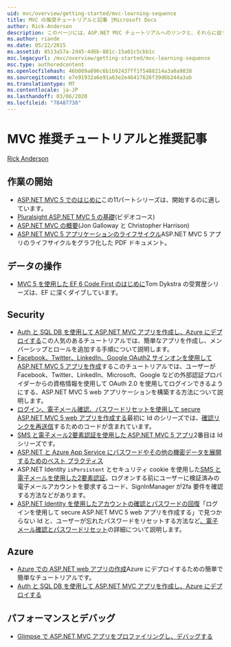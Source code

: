 ```yaml
---
uid: mvc/overview/getting-started/mvc-learning-sequence
title: MVC の推奨チュートリアルと記事 |Microsoft Docs
author: Rick-Anderson
description: このページには、ASP.NET MVC チュートリアルへのリンクと、それらに従うための推奨される手順が含まれています。
ms.author: riande
ms.date: 05/22/2015
ms.assetid: 8513a57a-2d45-4d6b-881c-15a01c5cbb1c
msc.legacyurl: /mvc/overview/getting-started/mvc-learning-sequence
msc.type: authoredcontent
ms.openlocfilehash: 46b089a896c6b1b92437ff1f5488214a3a0a9838
ms.sourcegitcommit: e7e91932a6e91a63e2e46417626f39d6b244a3ab
ms.translationtype: MT
ms.contentlocale: ja-JP
ms.lasthandoff: 03/06/2020
ms.locfileid: "78487738"
---
```

# <a name="mvc-recommended-tutorials-and-articles"></a>MVC 推奨チュートリアルと推奨記事

[Rick Anderson](https://twitter.com/RickAndMSFT)

<a id="pwd"></a>
## <a name="getting-started"></a>作業の開始

- [ASP.NET MVC 5 でのはじめに](introduction/getting-started.md)この11パートシリーズは、開始するのに適しています。
- [Pluralsight ASP.NET MVC 5 の基礎](https://pluralsight.com/training/Player?author=scott-allen&amp;name=aspdotnet-mvc5-fundamentals-m1-introduction&amp;mode=live&amp;clip=0&amp;course=aspdotnet-mvc5-fundamentals)(ビデオコース)
- [ASP.NET MVC の概要](https://channel9.msdn.com/Series/Introduction-to-ASP-NET-MVC)(Jon Galloway と Christopher Harrison)
- [ASP.NET MVC 5 アプリケーションのライフサイクル](lifecycle-of-an-aspnet-mvc-5-application.md)ASP.NET MVC 5 アプリのライフサイクルをグラフ化した PDF ドキュメント。

<a id="con"></a>
## <a name="working-with-data"></a>データの操作

- [MVC 5 を使用した EF 6 Code First のはじめに](getting-started-with-ef-using-mvc/creating-an-entity-framework-data-model-for-an-asp-net-mvc-application.md)Tom Dykstra の受賞歴シリーズは、EF に深くダイブしています。

<a id="wj"></a>
## <a name="security"></a>Security

- [Auth と SQL DB を使用して ASP.NET MVC アプリを作成し、Azure にデプロイする](https://azure.microsoft.com/documentation/articles/web-sites-dotnet-deploy-aspnet-mvc-app-membership-oauth-sql-database/)この人気のあるチュートリアルでは、簡単なアプリを作成し、メンバーシップとロールを追加する手順について説明します。
- [Facebook、Twitter、LinkedIn、Google OAuth2 サインオンを使用して ASP.NET MVC 5 アプリを作成](../security/create-an-aspnet-mvc-5-app-with-facebook-and-google-oauth2-and-openid-sign-on.md)するこのチュートリアルでは、ユーザーが Facebook、Twitter、LinkedIn、Microsoft、Google などの外部認証プロバイダーからの資格情報を使用して OAuth 2.0 を使用してログインできるようにする、ASP.NET MVC 5 web アプリケーションを構築する方法について説明します。
- [ログイン、電子メール確認、パスワードリセットを使用して secure ASP.NET MVC 5 web アプリを作成する](../security/create-an-aspnet-mvc-5-web-app-with-email-confirmation-and-password-reset.md)最初に Id のシリーズでは、[確認リンクを再送信](../security/create-an-aspnet-mvc-5-web-app-with-email-confirmation-and-password-reset.md#rsend)するためのコードが含まれています。
- [SMS と電子メール2要素認証を使用した ASP.NET MVC 5 アプリ](../security/aspnet-mvc-5-app-with-sms-and-email-two-factor-authentication.md)2番目は Id シリーズです。
- [ASP.NET と Azure App Service にパスワードやその他の機密データを展開するためのベスト プラクティス](../../../identity/overview/features-api/best-practices-for-deploying-passwords-and-other-sensitive-data-to-aspnet-and-azure.md)
- ASP.NET Identity `isPersistent` とセキュリティ cookie を使用した[SMS と電子メールを使用した2要素認証](../../../identity/overview/features-api/two-factor-authentication-using-sms-and-email-with-aspnet-identity.md)。ログオンする前にユーザーに検証済みの電子メールアカウントを要求するコード、SignInManager が2fa 要件を確認する方法などがあります。
- [ASP.NET Identity を使用したアカウントの確認とパスワードの回復](../../../identity/overview/features-api/account-confirmation-and-password-recovery-with-aspnet-identity.md)「ログインを使用して secure ASP.NET MVC 5 web アプリを作成する」で見つからない Id と、ユーザーが忘れたパスワードをリセットする方法など[、電子メール確認とパスワードリセット](../security/create-an-aspnet-mvc-5-web-app-with-email-confirmation-and-password-reset.md)の詳細について説明します。

<a id="da"></a>
## <a name="azure"></a>Azure

- [Azure での ASP.NET web アプリの作成](https://azure.microsoft.com/documentation/articles/web-sites-dotnet-get-started/)Azure にデプロイするための簡単で簡単なチュートリアルです。
- [Auth と SQL DB を使用して ASP.NET MVC アプリを作成し、Azure にデプロイする](https://azure.microsoft.com/documentation/articles/web-sites-dotnet-deploy-aspnet-mvc-app-membership-oauth-sql-database/)

<a id="perf"></a>
## <a name="performance-and-debugging"></a>パフォーマンスとデバッグ

- [Glimpse で ASP.NET MVC アプリをプロファイリングし、デバッグする](../performance/profile-and-debug-your-aspnet-mvc-app-with-glimpse.md)
